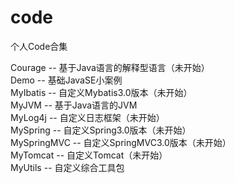 # code
个人Code合集

Courage -- 基于Java语言的解释型语言（未开始）  
Demo --     基础JavaSE小案例  
MyIbatis -- 自定义Mybatis3.0版本（未开始）  
MyJVM   --  基于Java语言的JVM  
MyLog4j -- 自定义日志框架（未开始）  
MySpring -- 自定义Spring3.0版本（未开始）  
MySpringMVC -- 自定义SpringMVC3.0版本（未开始）  
MyTomcat -- 自定义Tomcat（未开始）  
MyUtils  -- 自定义综合工具包

